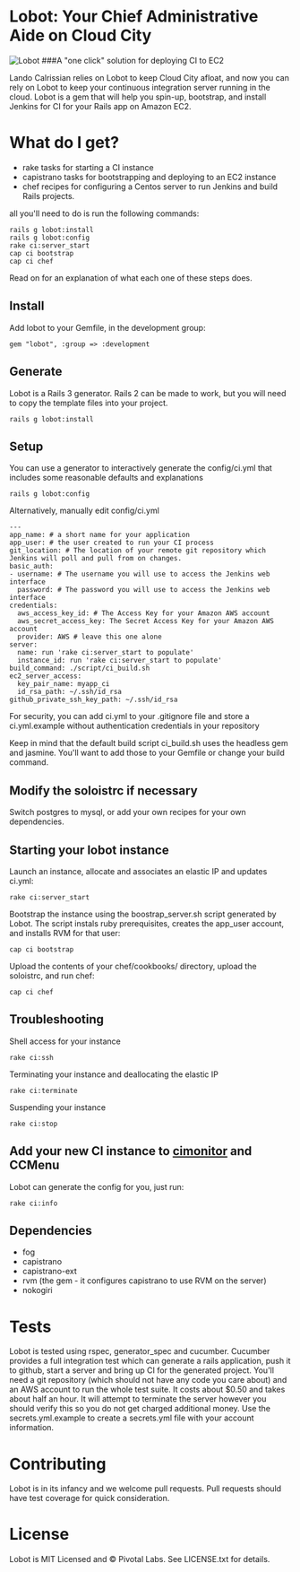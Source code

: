 Lobot: Your Chief Administrative Aide on Cloud City
============================

![Lobot](http://i.imgur.com/QAkd7.jpg)
###A "one click" solution for deploying CI to EC2

Lando Calrissian relies on Lobot to keep Cloud City afloat, and now you can rely on Lobot to keep your continuous integration server running in the cloud. Lobot is a gem that will help you spin-up, bootstrap, and install Jenkins for CI for your Rails app on Amazon EC2.

# What do I get?

* rake tasks for starting a CI instance
* capistrano tasks for bootstrapping and deploying to an EC2 instance
* chef recipes for configuring a Centos server to run Jenkins and build Rails projects.

all you'll need to do is run the following commands:

    rails g lobot:install
    rails g lobot:config
    rake ci:server_start
    cap ci bootstrap
    cap ci chef

Read on for an explanation of what each one of these steps does.

## Install

Add lobot to your Gemfile, in the development group:

    gem "lobot", :group => :development

## Generate
Lobot is a Rails 3 generator.  Rails 2 can be made to work, but you will need to copy the template files into your project.

    rails g lobot:install

## Setup
You can use a generator to interactively generate the config/ci.yml that includes some reasonable defaults and explanations

    rails g lobot:config

Alternatively, manually edit config/ci.yml

    ---
    app_name: # a short name for your application
    app_user: # the user created to run your CI process
    git_location: # The location of your remote git repository which Jenkins will poll and pull from on changes.
    basic_auth:
    - username: # The username you will use to access the Jenkins web interface
      password: # The password you will use to access the Jenkins web interface
    credentials:
      aws_access_key_id: # The Access Key for your Amazon AWS account
      aws_secret_access_key: The Secret Access Key for your Amazon AWS account
      provider: AWS # leave this one alone
    server:
      name: run 'rake ci:server_start to populate'
      instance_id: run 'rake ci:server_start to populate'
    build_command: ./script/ci_build.sh
    ec2_server_access:
      key_pair_name: myapp_ci
      id_rsa_path: ~/.ssh/id_rsa
    github_private_ssh_key_path: ~/.ssh/id_rsa

For security, you can add ci.yml to your .gitignore file and store a ci.yml.example without authentication credentials in your repository

Keep in mind that the default build script ci_build.sh uses the headless gem and jasmine. You'll want to add those to your Gemfile or change your build command.

## Modify the soloistrc if necessary

Switch postgres to mysql, or add your own recipes for your own dependencies.

## Starting your lobot instance

Launch an instance, allocate and associates an elastic IP and updates ci.yml:

    rake ci:server_start

Bootstrap the instance using the boostrap_server.sh script generated by Lobot. The script instals ruby prerequisites, creates the app_user account, and installs RVM for that user:

    cap ci bootstrap

Upload the contents of your chef/cookbooks/ directory, upload the soloistrc, and run chef:

    cap ci chef

## Troubleshooting

Shell access for your instance

    rake ci:ssh

Terminating your instance and deallocating the elastic IP

    rake ci:terminate

Suspending your instance

    rake ci:stop

## Add your new CI instance to [cimonitor](http://github.com/pivotal/cimonitor) and CCMenu

Lobot can generate the config for you, just run:

    rake ci:info

## Dependencies

* fog
* capistrano
* capistrano-ext
* rvm (the gem - it configures capistrano to use RVM on the server)
* nokogiri

# Tests

Lobot is tested using rspec, generator_spec and cucumber.  Cucumber provides a full integration test which can generate a rails application, push it to github, start a server and bring up CI for the generated project.
You'll need a git repository (which should not have any code you care about) and an AWS account to run the whole test suite.  It costs about $0.50 and takes about half an hour.
It will attempt to terminate the server however you should verify this so you do not get charged additional money.
Use the secrets.yml.example to create a secrets.yml file with your account information.

# Contributing

Lobot is in its infancy and we welcome pull requests.  Pull requests should have test coverage for quick consideration.

# License

Lobot is MIT Licensed and © Pivotal Labs.  See LICENSE.txt for details.
